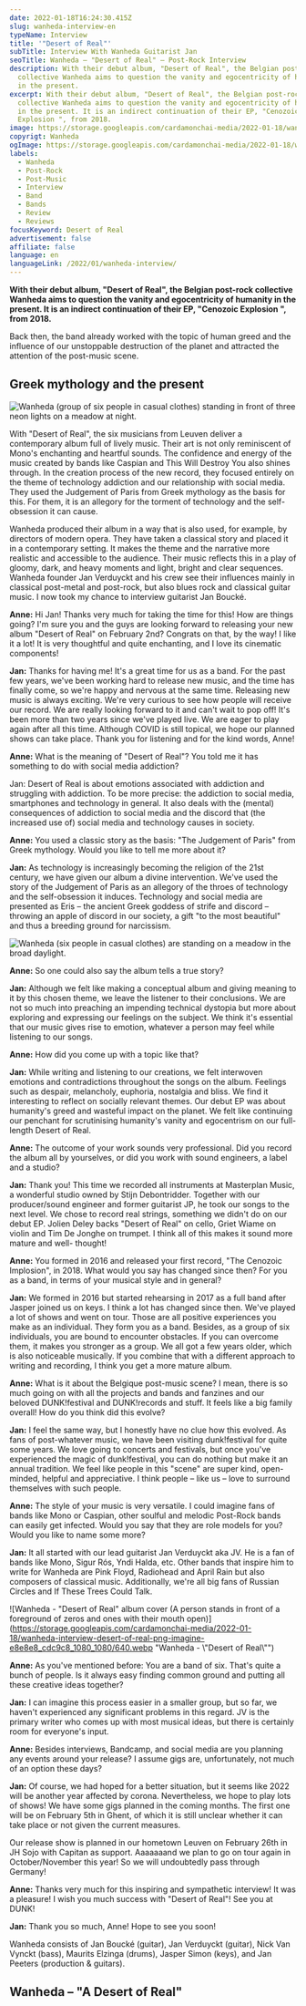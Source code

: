 ```yaml
---
date: 2022-01-18T16:24:30.415Z
slug: wanheda-interview-en
typeName: Interview
title: '"Desert of Real"'
subTitle: Interview With Wanheda Guitarist Jan
seoTitle: Wanheda – "Desert of Real" – Post-Rock Interview
description: With their debut album, "Desert of Real", the Belgian post-rock
  collective Wanheda aims to question the vanity and egocentricity of humanity
  in the present.
excerpt: With their debut album, "Desert of Real", the Belgian post-rock
  collective Wanheda aims to question the vanity and egocentricity of humanity
  in the present. It is an indirect continuation of their EP, "Cenozoic
  Explosion ", from 2018.
image: https://storage.googleapis.com/cardamonchai-media/2022-01-18/wanheda-interview-jpg-imagine-080808_433e31_1024_768/640.webp
copyrigt: Wanheda
ogImage: https://storage.googleapis.com/cardamonchai-media/2022-01-18/wanheda-interview-fb-png-imagine-080808_3b2c18_1200_628/640.webp
labels:
  - Wanheda
  - Post-Rock
  - Post-Music
  - Interview
  - Band
  - Bands
  - Review
  - Reviews
focusKeyword: Desert of Real
advertisement: false
affiliate: false
language: en
languageLink: /2022/01/wanheda-interview/
---
```

**With their debut album, "Desert of Real", the Belgian post-rock collective Wanheda aims to question the vanity and egocentricity of humanity in the present. It is an indirect continuation of their EP, "Cenozoic Explosion ", from 2018.**

Back then, the band already worked with the topic of human greed and the influence of our unstoppable destruction of the planet and attracted the attention of the post-music scene.

## Greek mythology and the present

![Wanheda (group of six people in casual clothes) standing in front of three neon lights on a meadow at night.](https://storage.googleapis.com/cardamonchai-media/2022-01-18/wanheda-interview-dark-jpg-imagine-080808_16191a_1024_768/640.webp "Wanheda")

With "Desert of Real", the six musicians from Leuven deliver a contemporary album full of lively music. Their art is not only reminiscent of Mono's enchanting and heartful sounds. The confidence and energy of the music created by bands like Caspian and This Will Destroy You also shines through. In the creation process of the new record, they focused entirely on the theme of technology addiction and our relationship with social media. They used the Judgement of Paris from Greek mythology as the basis for this. For them, it is an allegory for the torment of technology and the self-obsession it can cause.

Wanheda produced their album in a way that is also used, for example, by directors of modern opera. They have taken a classical story and placed it in a contemporary setting. It makes the theme and the narrative more realistic and accessible to the audience. Their music reflects this in a play of gloomy, dark, and heavy moments and light, bright and clear sequences. Wanheda founder Jan Verduyckt and his crew see their influences mainly in classical post-metal and post-rock, but also blues rock and classical guitar music. I now took my chance to interview guitarist Jan Boucké.

**Anne:** Hi Jan! Thanks very much for taking the time for this! How are things going? I'm sure you and the guys are looking forward to releasing your new album "Desert of Real" on February 2nd? Congrats on that, by the way! I like it a lot! It is very thoughtful and quite enchanting, and I love its cinematic components!

**Jan:** Thanks for having me! It's a great time for us as a band. For the past few years, we've been working hard to release new music, and the time has finally come, so we're happy and nervous at the same time. Releasing new music is always exciting. We're very curious to see how people will receive our record. We are really looking forward to it and can't wait to pop off! It's been more than two years since we've played live. We are eager to play again after all this time. Although COVID is still topical, we hope our planned shows can take place. Thank you for listening and for the kind words, Anne!

**Anne:** What is the meaning of "Desert of Real"? You told me it has something to do with social media addiction?

Jan: Desert of Real is about emotions associated with addiction and struggling with addiction. To be more precise: the addiction to social media, smartphones and technology in general. It also deals with the (mental) consequences of addiction to social media and the discord that (the increased use of) social media and technology causes in society. 

**Anne:** You used a classic story as the basis: "The Judgement of Paris" from Greek mythology. Would you like to tell me more about it?

**Jan:** As technology is increasingly becoming the religion of the 21st century, we have given our album a divine intervention. We've used the story of the Judgement of Paris as an allegory of the throes of technology and the self-obsession it induces. Technology and social media are presented as Eris – the ancient Greek goddess of strife and discord –throwing an apple of discord in our society, a gift "to the most beautiful" and thus a breeding ground for narcissism.

![Wanheda (six people in casual clothes) are standing on a meadow in the broad daylight.](https://storage.googleapis.com/cardamonchai-media/2022-01-18/wanheda-interview-light-jpg-imagine-f8f8f8_b4ae9e_1024_768/640.webp "Wanheda")

**Anne:** So one could also say the album tells a true story?

**Jan:** Although we felt like making a conceptual album and giving meaning to it by this chosen theme, we leave the listener to their conclusions. We are not so much into preaching an impending technical dystopia but more about exploring and expressing our feelings on the subject. We think it's essential that our music gives rise to emotion, whatever a person may feel while listening to our songs.

**Anne:** How did you come up with a topic like that?

**Jan:** While writing and listening to our creations, we felt interwoven emotions and contradictions throughout the songs on the album. Feelings such as despair, melancholy, euphoria, nostalgia and bliss. We find it interesting to reflect on socially relevant themes. Our debut EP was about humanity's greed and wasteful impact on the planet. We felt like continuing our penchant for scrutinising humanity's vanity and egocentrism on our full-length Desert of Real.

**Anne:** The outcome of your work sounds very professional. Did you record the album all by yourselves, or did you work with sound engineers, a label and a studio?

**Jan:** Thank you! This time we recorded all instruments at Masterplan Music, a wonderful studio owned by Stijn Debontridder. Together with our producer/sound engineer and former guitarist JP, he took our songs to the next level. We chose to record real strings, something we didn't do on our debut EP. Jolien Deley backs "Desert of Real" on cello, Griet Wiame on violin and Tim De Jonghe on trumpet. I think all of this makes it sound more mature and well-
thought!

**Anne:** You formed in 2016 and released your first record, "The Cenozoic Implosion", in 2018. What would you say has changed since then? For you as a band, in terms of your musical style and in general?

**Jan:** We formed in 2016 but started rehearsing in 2017 as a full band after Jasper joined us on keys. I think a lot has changed since then. We've played a lot of shows and went on tour. Those are all positive experiences you make as an individual. They form you as a band. Besides, as a group of six individuals, you are bound to encounter obstacles. If you can overcome them, it makes you stronger as a group. We all got a few years older, which is also noticeable musically. If you combine that with a different approach to writing and recording, I think you get a more mature album.

**Anne:** What is it about the Belgique post-music scene? I mean, there is so much going on with all the projects and bands and fanzines and our beloved DUNK!festival and DUNK!records and stuff. It feels like a big family overall! How do you think did this evolve?

**Jan:** I feel the same way, but I honestly have no clue how this evolved. As fans of post-whatever music, we have been visiting dunk!festival for quite some years. We love going to concerts and festivals, but once you've experienced the magic of dunk!festival, you can do nothing but make it an annual tradition. We feel like people in this "scene" are super kind, open-minded, helpful and appreciative. I think people – like us – love to surround themselves with such people.

**Anne:** The style of your music is very versatile. I could imagine fans of bands like Mono or Caspian, other soulful and melodic Post-Rock bands can easily get infected. Would you say that they are role models for you? Would you like to name some more?

**Jan:** It all started with our lead guitarist Jan Verduyckt aka JV. He is a fan of bands like Mono, Sigur Rós, Yndi Halda, etc. Other bands that inspire him to write for Wanheda are Pink Floyd, Radiohead and April Rain but also composers of classical music. Additionally, we're all big fans of Russian Circles and If These Trees Could Talk.

![Wanheda - "Desert of Real" album cover (A person stands in front of a foreground of zeros and ones with their mouth open)](https://storage.googleapis.com/cardamonchai-media/2022-01-18/wanheda-interview-desert-of-real-png-imagine-e8e8e8_cdc9c8_1080_1080/640.webp "Wanheda - \\"Desert of Real\\"")

**Anne:** As you've mentioned before: You are a band of six. That's quite a bunch of people. Is it always easy finding common ground and putting all these creative ideas together?

**Jan:** I can imagine this process easier in a smaller group, but so far, we haven't experienced any significant problems in this regard. JV is the primary writer who comes up with most musical ideas, but there is certainly room for everyone's input.

**Anne:** Besides interviews, Bandcamp, and social media are you planning any events around your release? I assume gigs are, unfortunately, not much of an option these days?

**Jan:** Of course, we had hoped for a better situation, but it seems like 2022 will be another year affected by corona. Nevertheless, we hope to play lots of shows! We have some gigs planned in the coming months. The first one will be on February 5th in Ghent, of which it is still unclear whether it can take place or not given the current measures.

Our release show is planned in our hometown Leuven on February 26th in JH Sojo with Capitan as support. Aaaaaaand we plan to go on tour again in October/November this year! So we will undoubtedly pass through Germany!

**Anne:** Thanks very much for this inspiring and sympathetic interview! It was a pleasure! I wish you much success with "Desert of Real"! See you at DUNK!

**Jan:** Thank you so much, Anne! Hope to see you soon!

Wanheda consists of Jan Boucké (guitar), Jan Verduyckt (guitar), Nick Van Vynckt (bass), Maurits Elzinga (drums), Jasper Simon (keys), and Jan Peeters (production & guitars).

## Wanheda – "A Desert of Real"

<YouTube id="ZAAJVQ4YBf8" />
